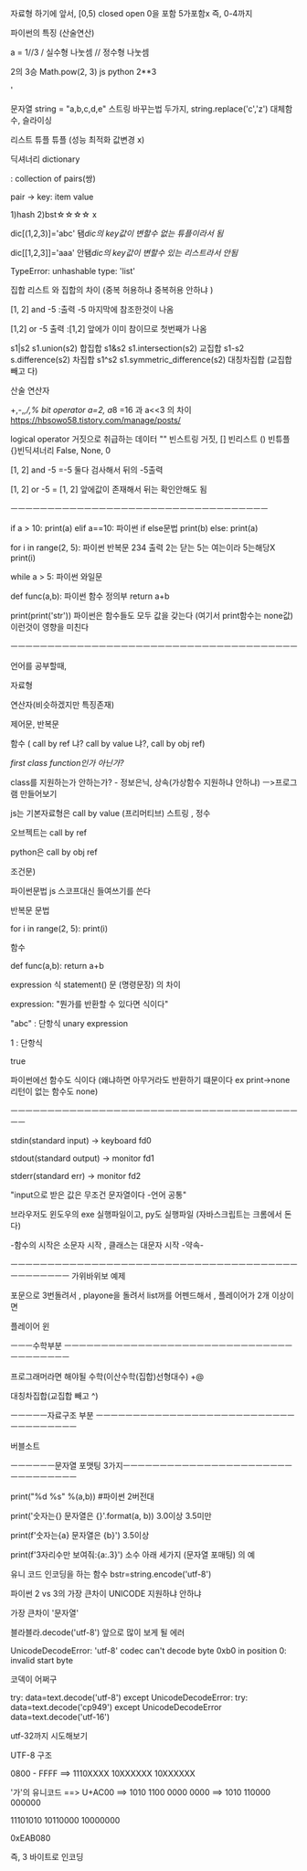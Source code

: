 자료형 하기에 앞서, [0,5) closed open 0을 포함 5가포함x 즉, 0-4까지

파이썬의 특징 (산술연산)

a = 1//3 / 실수형 나눗셈 // 정수형 나눗셈

2의 3승 Math.pow(2, 3) js python 2**3

 

'

문자열
string = "a,b,c,d,e" 스트링 바꾸는법 두가지, string.replace('c','z') 대체함수, 슬라이싱

리스트
튜플
튜플 (성능 최적화 값변경 x)

딕셔너리
dictionary

: collection of pairs(쌍)

pair -> key: item value

1)hash 2)bst☆☆☆☆ x

dic[(1,2,3)]='abc' 됌*dic의 key값이 변할수 없는 튜플이라서 됨*

dic[[1,2,3]]='aaa' 안됌*dic의 key값이 변할수 있는 리스트라서 안됨*

TypeError: unhashable type: 'list'

집합
리스트 와 집합의 차이 (중복 허용하냐 중복허용 안하냐 )

[1, 2] and -5 :출력 -5 마지막에 참조한것이 나옴

[1,2] or -5 출력 :[1,2] 앞에가 이미 참이므로 첫번째가 나옴

s1|s2 s1.union(s2) 합집합
s1&s2 s1.intersection(s2) 교집합
s1-s2 s.difference(s2) 차집합
s1^s2 s1.symmetric_difference(s2) 대칭차집합 (교집합 빼고 다)

 

산술 연산자

+,-,*,/,%
bit operator
a=2, a*8 =16 과 a<<3 의 차이  https://hbsowo58.tistory.com/manage/posts/

logical operator
거짓으로 취급하는 데이터
"" 빈스트링 거짓, [] 빈리스트 () 빈튜플 {}빈딕셔너리 False, None, 0
 

[1, 2] and -5  =-5     둘다 검사해서 뒤의 -5출력

[1, 2] or -5  = [1, 2]    앞에값이 존재해서 뒤는 확인안해도 됨

ㅡㅡㅡㅡㅡㅡㅡㅡㅡㅡㅡㅡㅡㅡㅡㅡㅡㅡㅡㅡㅡㅡㅡㅡㅡㅡㅡㅡㅡㅡㅡㅡㅡㅡㅡ

if a > 10: 
    print(a) 
elif a==10:      파이썬 if else문법
    print(b) 
else: 
    print(a)

for i in range(2, 5):  파이썬 반복문 234 출력 2는 닫는 5는 여는이라 5는해당X
    print(i)

while a > 5: 파이썬 와일문

def func(a,b):    파이썬 함수 정의부 
    return a+b

print(print('str')) 파이썬은 함수들도 모두 값을 갖는다 (여기서 print함수는 none값) 이런것이 영향을 미친다

 

 

ㅡㅡㅡㅡㅡㅡㅡㅡㅡㅡㅡㅡㅡㅡㅡㅡㅡㅡㅡㅡㅡㅡㅡㅡㅡㅡㅡㅡㅡㅡㅡㅡㅡㅡㅡㅡㅡㅡㅡ

언어를 공부할때,

자료형

연산자(비슷하겠지만 특징존재)

제어문, 반복문

함수 ( call by ref 냐? call by value 냐?, call by obj ref)

*first class function인가 아닌가?*

class를 지원하는가 안하는가? - 정보은닉, 상속(가상함수 지원하냐 안하냐)
ㅡ>프로그램 만들어보기

js는 기본자료형은 call by value (프리머티브) 스트링 , 정수

오브젝트는 call by ref

python은 call by obj ref

조건문)

파이썬문법 js 스코프대신 들여쓰기를 쓴다

반복문 문법

for i in range(2, 5): print(i)

함수

def func(a,b): return a+b

expression 식 statement() 문 (명령문장) 의 차이

expression: "뭔가를 반환할 수 있다면 식이다"

"abc" : 단항식 unary expression

1 : 단항식

true

파이썬에선 함수도 식이다 (왜냐하면 아무거라도 반환하기 떄문이다 ex print->none 리턴이 없는 함수도 none)

ㅡㅡㅡㅡㅡㅡㅡㅡㅡㅡㅡㅡㅡㅡㅡㅡㅡㅡㅡㅡㅡㅡㅡㅡㅡㅡㅡㅡㅡㅡㅡㅡㅡㅡㅡㅡㅡㅡㅡㅡㅡ

stdin(standard input) -> keyboard fd0

stdout(standard output) -> monitor fd1

stderr(standard err) -> monitor fd2

"input으로 받은 값은 무조건 문자열이다 -언어 공통"

브라우저도 윈도우의 exe 실행파일이고, py도 실행파일 (자바스크립트는 크롬에서 돈다)

-함수의 시작은 소문자 시작 , 클래스는 대문자 시작 -약속-

ㅡㅡㅡㅡㅡㅡㅡㅡㅡㅡㅡㅡㅡㅡㅡㅡㅡㅡㅡㅡㅡㅡㅡㅡㅡㅡㅡㅡㅡㅡㅡㅡㅡㅡㅡㅡㅡㅡㅡㅡㅡㅡㅡㅡㅡㅡㅡ
가위바위보 예제

포문으로 3번돌려서 , playone을 돌려서 list꺼를 어펜드해서 , 플레이어가 2개 이상이면

플레이어 윈

ㅡㅡㅡ수학부분 ㅡㅡㅡㅡㅡㅡㅡㅡㅡㅡㅡㅡㅡㅡㅡㅡㅡㅡㅡㅡㅡㅡㅡㅡㅡㅡㅡㅡㅡㅡㅡㅡㅡㅡㅡㅡㅡㅡㅡ

프로그래머라면 해야될 수학(이산수학(집합)선형대수) +@

대칭차집합(교집합 빼고 ^)

 

ㅡㅡㅡㅡㅡ자료구조 부분 ㅡㅡㅡㅡㅡㅡㅡㅡㅡㅡㅡㅡㅡㅡㅡㅡㅡㅡㅡㅡㅡㅡㅡㅡㅡㅡㅡㅡㅡㅡㅡㅡㅡㅡㅡㅡ

버블소트

 

ㅡㅡㅡㅡㅡㅡ문자열 포맷팅 3가지ㅡㅡㅡㅡㅡㅡㅡㅡㅡㅡㅡㅡㅡㅡㅡㅡㅡㅡㅡㅡㅡㅡㅡㅡㅡㅡㅡㅡㅡㅡㅡㅡ

print("%d %s" %(a,b)) #파이썬 2버전대

print('숫자는{} 문자열은 {}'.format(a, b)) 3.0이상 3.5미만

print(f'숫자는{a} 문자열은 {b}') 3.5이상

print(f'3자리수만 보여줘:{a:.3}') 소수 아래 세가지 (문자열 포매팅) 의 예

 

유니 코드 인코딩을 하는 함수 
bstr=string.encode('utf-8')

 

파이썬 2 vs 3의 가장 큰차이 UNICODE 지원하냐 안하냐

가장 큰차이 '문자열'

 

블라블라.decode('utf-8')  앞으로 많이 보게 될 에러

UnicodeDecodeError: 'utf-8' codec can't decode byte 0xb0 in position 0: invalid start byte

코덱이 어쩌구 

 

try: 
    data=text.decode('utf-8') 
except UnicodeDecodeError: 
    try: 
        data=text.decode('cp949') 
    except UnicodeDecodeError 
        data=text.decode('utf-16')

utf-32까지 시도해보기

 

 

 

UTF-8 구조

0800 - FFFF ==> 1110XXXX 10XXXXXX 10XXXXXX

'가'의 유니코드 ==> U+AC00 ==> 1010 1100 0000 0000 ==> 1010 110000 000000

11101010 10110000 10000000

0xEAB080

즉, 3 바이트로 인코딩

 



